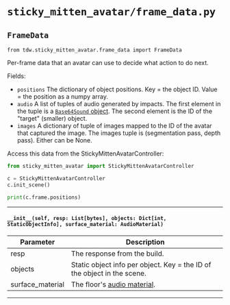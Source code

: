 # `sticky_mitten_avatar/frame_data.py`

## `FrameData`

`from tdw.sticky_mitten_avatar.frame_data import FrameData`

Per-frame data that an avatar can use to decide what action to do next.

Fields:
- `positions` The dictionary of object positions. Key = the object ID. Value = the position as a numpy array.
- `audio` A list of tuples of audio generated by impacts. The first element in the tuple is a [`Base64Sound` object](https://github.com/threedworld-mit/tdw/blob/master/Documentation/python/py_impact.md#base64sound).
          The second element is the ID of the "target" (smaller) object.
- `images` A dictionary of tuple of images mapped to the ID of the avatar that captured the image.
           The images tuple is (segmentation pass, depth pass). Either can be None.

Access this data from the StickyMittenAvatarController:

```python
from sticky_mitten_avatar import StickyMittenAvatarController

c = StickyMittenAvatarController
c.init_scene()

print(c.frame.positions)
```

***

#### `__init__(self, resp: List[bytes], objects: Dict[int, StaticObjectInfo], surface_material: AudioMaterial)`


| Parameter | Description |
| --- | --- |
| resp | The response from the build. |
| objects | Static object info per object. Key = the ID of the object in the scene. |
| surface_material | The floor's [audio material](https://github.com/threedworld-mit/tdw/blob/master/Documentation/python/py_impact.md#audiomaterialenum). |

***

